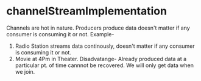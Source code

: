 # channelStreamImplementation

Channels are hot in nature. Producers produce data doesn't matter if any consumer is consuming it or not.
Example- 
1) Radio Station streams data continously, doesn't matter if any consumer is consuming it or not.
2) Movie at 4Pm in Theater.
Disadvatange- Already produced data at a particular pt. of time cannnot be recovered. We will only get data when we join.
